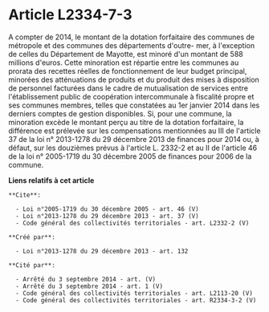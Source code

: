 # Article L2334-7-3

A compter de 2014, le montant de la dotation forfaitaire des communes de métropole et des communes des départements d'outre-
mer, à l'exception de celles du Département de Mayotte, est minoré d'un montant de 588 millions d'euros. Cette minoration est
répartie entre les communes au prorata des recettes réelles de fonctionnement de leur budget principal, minorées des
atténuations de produits et du produit des mises à disposition de personnel facturées dans le cadre de mutualisation de
services entre l'établissement public de coopération intercommunale à fiscalité propre et ses communes membres, telles que
constatées au 1er janvier 2014 dans les derniers comptes de gestion disponibles. Si, pour une commune, la minoration excède
le montant perçu au titre de la dotation forfaitaire, la différence est prélevée sur les compensations mentionnées au III de
l'article 37 de la loi n° 2013-1278 du 29 décembre 2013 de finances pour 2014 ou, à défaut, sur les douzièmes prévus à
l'article L. 2332-2 et au II de l'article 46 de la loi n° 2005-1719 du 30 décembre 2005 de finances pour 2006 de la commune.

**Liens relatifs à cet article**

	**Cite**:

	  - Loi n°2005-1719 du 30 décembre 2005 - art. 46 (V)
	  - Loi n°2013-1278 du 29 décembre 2013 - art. 37 (V)
	  - Code général des collectivités territoriales - art. L2332-2 (V)

	**Créé par**:

	  - Loi n°2013-1278 du 29 décembre 2013 - art. 132

	**Cité par**:

	  - Arrêté du 3 septembre 2014 - art. (V)
	  - Arrêté du 3 septembre 2014 - art. 1 (V)
	  - Code général des collectivités territoriales - art. L2113-20 (V)
	  - Code général des collectivités territoriales - art. R2334-3-2 (V)
